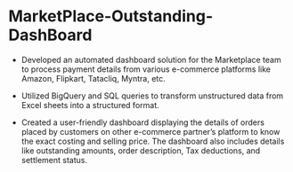 # MarketPlace-Outstanding-DashBoard

* Developed an automated dashboard solution for the Marketplace team to process payment details from various e-commerce platforms like Amazon, Flipkart, Tatacliq, Myntra, etc.
   
* Utilized BigQuery and SQL queries to transform unstructured data from Excel sheets into a structured format.
   
* Created a user-friendly dashboard displaying the details of orders placed by customers on other e-commerce partner’s platform to know the exact costing and selling price. 
   The dashboard also includes details like outstanding amounts, order description, Tax deductions, and settlement status.

